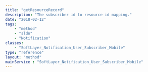 ```yaml
---
title: "getResourceRecord"
description: "The subscriber id to resource id mapping."
date: "2018-02-12"
tags:
    - "method"
    - "sldn"
    - "Notification"
classes:
    - "SoftLayer_Notification_User_Subscriber_Mobile"
type: "reference"
layout: "method"
mainService : "SoftLayer_Notification_User_Subscriber_Mobile"
---
```

